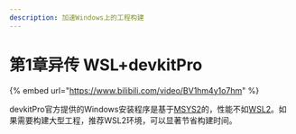 ```yaml
---
description: 加速Windows上的工程构建
---
```


# 第1章异传 WSL+devkitPro

{% embed url="https://www.bilibili.com/video/BV1hm4y1o7hm" %}

devkitPro官方提供的Windows安装程序是基于[MSYS2](https://www.msys2.org)的，性能不如[WSL2](https://docs.microsoft.com/zh-cn/windows/wsl/)。如果需要构建大型工程，推荐WSL2环境，可以显著节省构建时间。
